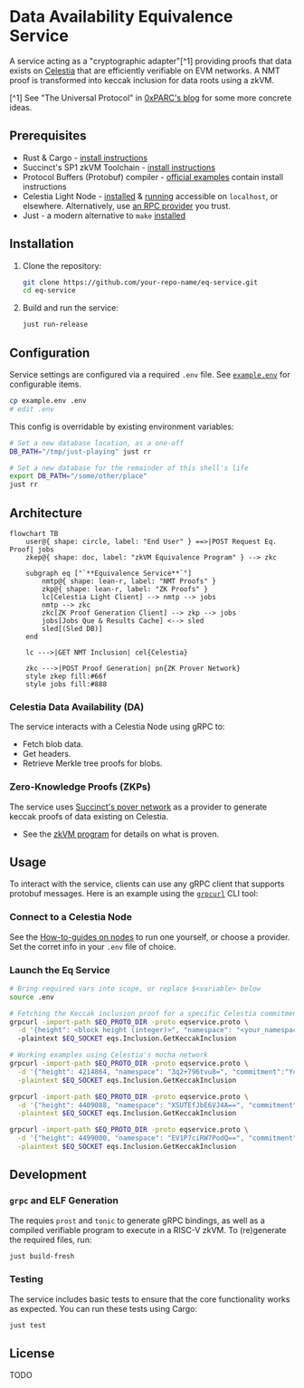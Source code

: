 # Data Availability Equivalence Service

A service acting as a "cryptographic adapter"[^1] providing proofs that data exists on [Celestia](https://celestia.org/) that are efficiently verifiable on EVM networks.
A NMT proof is transformed into keccak inclusion for data roots using a zkVM.

[^1] See "The Universal Protocol" in [0xPARC's blog](https://0xparc.org/blog/programmable-cryptography-1) for some more concrete ideas.

## Prerequisites

- Rust & Cargo - [install instructions](https://www.rust-lang.org/tools/install)
- Succinct's SP1 zkVM Toolchain - [install instructions](https://docs.succinct.xyz/docs/getting-started/install)
- Protocol Buffers (Protobuf) compiler - [official examples](https://github.com/hyperium/tonic/tree/master/examples#examples) contain install instructions
- Celestia Light Node - [installed](https://docs.celestia.org/how-to-guides/celestia-node) & [running](https://docs.celestia.org/tutorials/node-tutorial#auth-token) accessible on `localhost`, or elsewhere. Alternatively, use [an RPC provider](https://github.com/celestiaorg/awesome-celestia/?tab=readme-ov-file#node-operator-contributions) you trust.
- Just - a modern alternative to `make` [installed](https://just.systems/man/en/packages.html)

## Installation

1. Clone the repository:

   ```sh
   git clone https://github.com/your-repo-name/eq-service.git
   cd eq-service
   ```

2. Build and run the service:
   ```sh
   just run-release
   ```

## Configuration

Service settings are configured via a required `.env` file. See [`example.env`](./example.env) for configurable items.

```sh
cp example.env .env
# edit .env
```

This config is overridable by existing environment variables:

```sh
# Set a new database location, as a one-off
DB_PATH="/tmp/just-playing" just rr

# Set a new database for the remainder of this shell's life
export DB_PATH="/some/other/place"
just rr
```

## Architecture

```mermaid
flowchart TB
    user@{ shape: circle, label: "End User" } ==>|POST Request Eq. Proof| jobs
    zkep@{ shape: doc, label: "zkVM Equivalence Program" } --> zkc

    subgraph eq ["`**Equivalence Service**`"]
        nmtp@{ shape: lean-r, label: "NMT Proofs" }
        zkp@{ shape: lean-r, label: "ZK Proofs" }
        lc[Celestia Light Client] --> nmtp --> jobs
        nmtp --> zkc
        zkc[ZK Proof Generation Client] --> zkp --> jobs
        jobs[Jobs Que & Results Cache] <--> sled
        sled[(Sled DB)]
    end

    lc --->|GET NMT Inclusion| cel{Celestia}

    zkc --->|POST Proof Generation| pn{ZK Prover Network}
    style zkep fill:#66f
    style jobs fill:#888
```

### Celestia Data Availability (DA)

The service interacts with a Celestia Node using gRPC to:

- Fetch blob data.
- Get headers.
- Retrieve Merkle tree proofs for blobs.

### Zero-Knowledge Proofs (ZKPs)

The service uses [Succinct's pover network](https://docs.succinct.xyz/docs/generating-proofs/prover-network) as a provider to generate keccak proofs of data existing on Celestia.

- See the [zkVM program](./program-keccak-inclusion/src/main.rs) for details on what is proven.

## Usage

To interact with the service, clients can use any gRPC client that supports protobuf messages. Here is an example using the [`grpcurl`](https://github.com/fullstorydev/grpcurl) CLI tool:

### Connect to a Celestia Node

See the [How-to-guides on nodes](https://docs.celestia.org/how-to-guides/light-node) to run one yourself, or choose a provider.
Set the corret info in your `.env` file of choice.

### Launch the Eq Service

```sh
# Bring required vars into scope, or replace $<variable> below
source .env

# Fetching the Keccak inclusion proof for a specific Celestia commitment, namespace, and height
grpcurl -import-path $EQ_PROTO_DIR -proto eqservice.proto \
  -d '{height": <block height (integer)>", "namespace": "<your_namespace_hex>", commitment": "<your_commitment_hex>"}'
  -plaintext $EQ_SOCKET eqs.Inclusion.GetKeccakInclusion

# Working examples using Celestia's mocha network
grpcurl -import-path $EQ_PROTO_DIR -proto eqservice.proto \
  -d '{"height": 4214864, "namespace": "3q2+796tvu8=", "commitment":"YcARQRj9KE/7sSXd4090FAONKkPz9ajYKIZq8liv3A0="}' \
  -plaintext $EQ_SOCKET eqs.Inclusion.GetKeccakInclusion

grpcurl -import-path $EQ_PROTO_DIR -proto eqservice.proto \
  -d '{"height": 4409088, "namespace": "XSUTEfJbE6VJ4A==", "commitment":"DYoAZpU7FrviV7Ui/AjQv0BpxCwexPWaOW/hQVpEl/s="}' \
  -plaintext $EQ_SOCKET eqs.Inclusion.GetKeccakInclusion

grpcurl -import-path $EQ_PROTO_DIR -proto eqservice.proto \
  -d '{"height": 4499000, "namespace": "EV1P7ciRW7PodQ==", "commitment":"mV9udfLnkNqmG/3khk2/gH0wLPx/6RinVDCTV77X3Xw="}' \
  -plaintext $EQ_SOCKET eqs.Inclusion.GetKeccakInclusion
```

## Development

### `grpc` and ELF Generation

The requies `prost` and `tonic` to generate gRPC bindings, as well as a compiled verifiable program to execute in a RISC-V zkVM. To (re)generate the required files, run:

```sh
just build-fresh
```

### Testing

The service includes basic tests to ensure that the core functionality works as expected. You can run these tests using Cargo:

```sh
just test
```

## License

TODO
